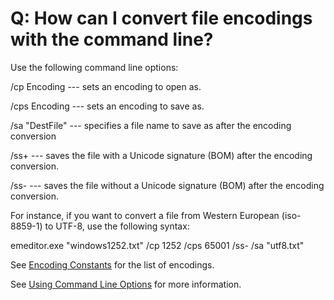# Q: How can I convert file encodings with the command line?

Use the following command line options:

/cp Encoding --- sets an encoding to open as.

/cps Encoding --- sets an encoding to save as.

/sa "DestFile" --- specifies a file name to save as after the encoding conversion

/ss+ --- saves the file with a Unicode signature (BOM) after the encoding conversion.

/ss- --- saves the file without a Unicode signature (BOM) after the encoding conversion.

For instance, if you want to convert a file from Western European (iso-8859-1) to UTF-8, use the following syntax:

emeditor.exe "windows1252.txt" /cp 1252 /cps 65001 /ss- /sa "utf8.txt"

See [Encoding Constants](../../macro/const/const_encoding) for the list of encodings.

See [Using Command Line Options](../../howto/file/file_commandline) for more information.
